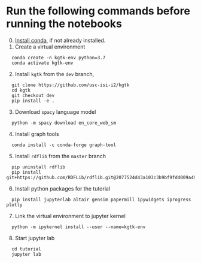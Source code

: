 # Run the following commands before running the notebooks

0. [Install conda](https://docs.conda.io/projects/conda/en/latest/user-guide/install/), if not already installed.
1. Create a virtual environment
```
  conda create -n kgtk-env python=3.7
  conda activate kgtk-env
```
2. Install `kgtk` from the `dev` branch,
```
  git clone https://github.com/usc-isi-i2/kgtk
  cd kgtk
  git checkout dev
  pip install -e .
```
3. Download `spacy` language model
```
  python -m spacy download en_core_web_sm
```
4. Install graph tools
```
  conda install -c conda-forge graph-tool
```
5. Install `rdflib` from the `master` branch
```
  pip uninstall rdflib
  pip install git+https://github.com/RDFLib/rdflib.git@2077524d43a103c3b9bf9fdd009a4942c7fff032
```
6. Install python packages for the tutorial
```
  pip install jupyterlab altair gensim papermill ipywidgets iprogress plotly
```
7. Link the virtual environment to jupyter kernel
```
  python -m ipykernel install --user --name=kgtk-env
```
8. Start jupyter lab
```
  cd tutorial
  jupyter lab
```
